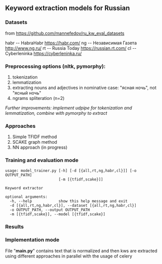 ## Keyword extraction models for Russian

### Datasets

from https://github.com/mannefedov/ru_kw_eval_datasets

habr -- HabraHabr https://habr.com/
ng -- Независимая Газета http://www.ng.ru/
rt -- Russia Today https://russian.rt.com/
cl -- Cyberleninka https://cyberleninka.ru/

### Preprocessing options (nltk, pymorphy):
  1) tokenization  
  2) lemmatization
  3) extracting nouns and adjectives in nominative case: "ясная ночь", not "ясный ночь"
  4) ngrams spliteration (n=2)

_Further improvements: implement udpipe for tokenization and lemmatization, combine with pymorphy to extract_

### Approaches

1. Simple TFIDF method
2. SCAKE graph method
3. NN approach (in progress)


### Training and evaluation mode

```
usage: model_trainer.py [-h] [-d [{all,rt,ng,habr,cl}]] [-o OUTPUT_PATH]
                        [-m [{tfidf,scake}]]

Keyword extractor

optional arguments:
  -h, --help            show this help message and exit
  -d [{all,rt,ng,habr,cl}], --dataset [{all,rt,ng,habr,cl}]
  -o OUTPUT_PATH, --output OUTPUT_PATH
  -m [{tfidf,scake}], --model [{tfidf,scake}]
```

### Results



### Implementation mode

File "**main.py**" contains text that is normalized and then kws are extracted using different approaches in parallel with the usage of celery
